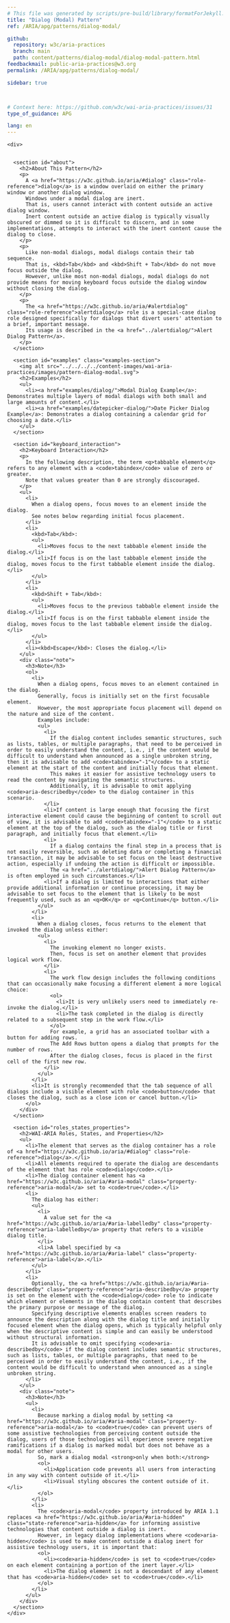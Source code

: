 ```yaml
---
# This file was generated by scripts/pre-build/library/formatForJekyll.js
title: "Dialog (Modal) Pattern"
ref: /ARIA/apg/patterns/dialog-modal/

github:
  repository: w3c/aria-practices
  branch: main
  path: content/patterns/dialog-modal/dialog-modal-pattern.html
feedbackmail: public-aria-practices@w3.org
permalink: /ARIA/apg/patterns/dialog-modal/

sidebar: true



# Context here: https://github.com/w3c/wai-aria-practices/issues/31
type_of_guidance: APG

lang: en
---
```

<meta charset="UTF-8" />
<meta content="width=device-width, initial-scale=1.0" name="viewport" />
<title>Dialog (Modal) Pattern</title>

<script src="../../../../content-assets/wai-aria-practices/shared/js/highlight.pack.js"></script>
<script src="../../../../content-assets/wai-aria-practices/shared/js/app.js"></script>
<script
  data-skipto="colorTheme:aria; displayOption:popup; containerElement:div"
  src="../../../../content-assets/wai-aria-practices/shared/js/skipto.js"
></script>


<link 
  rel="stylesheet"
  href="{{ '/content-assets/wai-aria-practices/styles.css' | relative_url }}"
>
<!-- Code highlighting styles -->
<link 
  rel="stylesheet"
  href="{{ '/content-assets/wai-aria-practices/shared/css/github.css' | relative_url }}"
>

<script>
const addBodyClass = undefined;
const enableSidebar = true;
if (addBodyClass) document.body.classList.add(addBodyClass);
if (enableSidebar) document.body.classList.add('has-sidebar');
</script>
    

<script>
    const parentPage = window.location.pathname.match(
      /\/(patterns|practices|about)\//
    )?.[1];
    if (parentPage) {
      const parentHref = 'a[href*="' + parentPage + '"]';
      document.querySelector(parentHref).classList.add('active');
    }
  </script>
<div>

    <div>
      

      <section id="about">
        <h2>About This Pattern</h2>
        <p>
          A <a href="https://w3c.github.io/aria/#dialog" class="role-reference">dialog</a> is a window overlaid on either the primary window or another dialog window.
          Windows under a modal dialog are inert.
          That is, users cannot interact with content outside an active dialog window.
          Inert content outside an active dialog is typically visually obscured or dimmed so it is difficult to discern, and in some implementations, attempts to interact with the inert content cause the dialog to close.
        </p>
        <p>
          Like non-modal dialogs, modal dialogs contain their tab sequence.
          That is, <kbd>Tab</kbd> and <kbd>Shift + Tab</kbd> do not move focus outside the dialog.
          However, unlike most non-modal dialogs, modal dialogs do not provide means for moving keyboard focus outside the dialog window without closing the dialog.
        </p>
        <p>
          The <a href="https://w3c.github.io/aria/#alertdialog" class="role-reference">alertdialog</a> role is a special-case dialog role designed specifically for dialogs that divert users' attention to a brief, important message.
          Its usage is described in the <a href="../alertdialog/">Alert Dialog Pattern</a>.
        </p>
      </section>

      <section id="examples" class="examples-section">
        <img alt src="../../../../content-images/wai-aria-practices/images/pattern-dialog-modal.svg">
        <h2>Examples</h2>
        <ul>
          <li><a href="examples/dialog/">Modal Dialog Example</a>: Demonstrates multiple layers of modal dialogs with both small and large amounts of content.</li>
          <li><a href="examples/datepicker-dialog/">Date Picker Dialog Example</a>: Demonstrates a dialog containing a calendar grid for choosing a date.</li>
        </ul>
      </section>

      <section id="keyboard_interaction">
        <h2>Keyboard Interaction</h2>
        <p>
          In the following description, the term <q>tabbable element</q> refers to any element with a <code>tabindex</code> value of zero or greater.
          Note that values greater than 0 are strongly discouraged.
        </p>
        <ul>
          <li>
            When a dialog opens, focus moves to an element inside the dialog.
            See notes below regarding initial focus placement.
          </li>
          <li>
            <kbd>Tab</kbd>:
            <ul>
              <li>Moves focus to the next tabbable element inside the dialog.</li>
              <li>If focus is on the last tabbable element inside the dialog, moves focus to the first tabbable element inside the dialog.</li>
            </ul>
          </li>
          <li>
            <kbd>Shift + Tab</kbd>:
            <ul>
              <li>Moves focus to the previous tabbable element inside the dialog.</li>
              <li>If focus is on the first tabbable element inside the dialog, moves focus to the last tabbable element inside the dialog.</li>
            </ul>
          </li>
          <li><kbd>Escape</kbd>: Closes the dialog.</li>
        </ul>
        <div class="note">
          <h3>Note</h3>
          <ol>
            <li>
              When a dialog opens, focus moves to an element contained in the dialog.
              Generally, focus is initially set on the first focusable element.
              However, the most appropriate focus placement will depend on the nature and size of the content.
              Examples include:
              <ul>
                <li>
                  If the dialog content includes semantic structures, such as lists, tables, or multiple paragraphs, that need to be perceived in order to easily understand the content, i.e., if the content would be difficult to understand when announced as a single unbroken string, then it is advisable to add <code>tabindex="-1"</code> to a static element at the start of the content and initially focus that element.
                  This makes it easier for assistive technology users to read the content by navigating the semantic structures.
                  Additionally, it is advisable to omit applying <code>aria-describedby</code> to the dialog container in this scenario.
                </li>
                <li>If content is large enough that focusing the first interactive element could cause the beginning of content to scroll out of view, it is advisable to add <code>tabindex="-1"</code> to a static element at the top of the dialog, such as the dialog title or first paragraph, and initially focus that element.</li>
                <li>
                  If a dialog contains the final step in a process that is not easily reversible, such as deleting data or completing a financial transaction, it may be advisable to set focus on the least destructive action, especially if undoing the action is difficult or impossible.
                  The <a href="../alertdialog/">Alert Dialog Pattern</a> is often employed in such circumstances.</li>
                <li>If a dialog is limited to interactions that either provide additional information or continue processing, it may be advisable to set focus to the element that is likely to be most frequently used, such as an <q>OK</q> or <q>Continue</q> button.</li>
              </ul>
            </li>
            <li>
              When a dialog closes, focus returns to the element that invoked the dialog unless either:
              <ul>
                <li>
                  The invoking element no longer exists.
                  Then, focus is set on another element that provides logical work flow.
                </li>
                <li>
                  The work flow design includes the following conditions that can occasionally make focusing a different element a more logical choice:
                  <ol>
                    <li>It is very unlikely users need to immediately re-invoke the dialog.</li>
                    <li>The task completed in the dialog is directly related to a subsequent step in the work flow.</li>
                  </ol>
                  For example, a grid has an associated toolbar with a button for adding rows.
                  The Add Rows button opens a dialog that prompts for the number of rows.
                  After the dialog closes, focus is placed in the first cell of the first new row.
                </li>
              </ul>
            </li>
            <li>It is strongly recommended that the tab sequence of all dialogs include a visible element with role <code>button</code> that closes the dialog, such as a close icon or cancel button.</li>
          </ol>
        </div>
      </section>

      <section id="roles_states_properties">
        <h2>WAI-ARIA Roles, States, and Properties</h2>
        <ul>
          <li>The element that serves as the dialog container has a role of <a href="https://w3c.github.io/aria/#dialog" class="role-reference">dialog</a>.</li>
          <li>All elements required to operate the dialog are descendants of the element that has role <code>dialog</code>.</li>
          <li>The dialog container element has <a href="https://w3c.github.io/aria/#aria-modal" class="property-reference">aria-modal</a> set to <code>true</code>.</li>
          <li>
            The dialog has either:
            <ul>
              <li>
                A value set for the <a href="https://w3c.github.io/aria/#aria-labelledby" class="property-reference">aria-labelledby</a> property that refers to a visible dialog title.
              </li>
              <li>A label specified by <a href="https://w3c.github.io/aria/#aria-label" class="property-reference">aria-label</a>.</li>
            </ul>
          </li>
          <li>
            Optionally, the <a href="https://w3c.github.io/aria/#aria-describedby" class="property-reference">aria-describedby</a> property is set on the element with the <code>dialog</code> role to indicate which element or elements in the dialog contain content that describes the primary purpose or message of the dialog.
            Specifying descriptive elements enables screen readers to announce the description along with the dialog title and initially focused element when the dialog opens, which is typically helpful only when the descriptive content is simple and can easily be understood without structural information.
            It is advisable to omit specifying <code>aria-describedby</code> if the dialog content includes semantic structures, such as lists, tables, or multiple paragraphs, that need to be perceived in order to easily understand the content, i.e., if the content would be difficult to understand when announced as a single unbroken string.
          </li>
        </ul>
        <div class="note">
          <h3>Note</h3>
          <ul>
            <li>
              Because marking a dialog modal by setting <a href="https://w3c.github.io/aria/#aria-modal" class="property-reference">aria-modal</a> to <code>true</code> can prevent users of some assistive technologies from perceiving content outside the dialog, users of those technologies will experience severe negative ramifications if a dialog is marked modal but does not behave as a modal for other users.
              So, mark a dialog modal <strong>only when both:</strong>
              <ol>
                <li>Application code prevents all users from interacting in any way with content outside of it.</li>
                <li>Visual styling obscures the content outside of it.</li>
              </ol>
            </li>
            <li>
              The <code>aria-modal</code> property introduced by ARIA 1.1 replaces <a href="https://w3c.github.io/aria/#aria-hidden" class="state-reference">aria-hidden</a> for informing assistive technologies that content outside a dialog is inert.
              However, in legacy dialog implementations where <code>aria-hidden</code> is used to make content outside a dialog inert for assistive technology users, it is important that:
              <ol>
                <li><code>aria-hidden</code> is set to <code>true</code> on each element containing a portion of the inert layer.</li>
                <li>The dialog element is not a descendant of any element that has <code>aria-hidden</code> set to <code>true</code>.</li>
              </ol>
            </li>
          </ul>
        </div>
      </section>
    </div>
  
</div>
<script 
  src="{{ '/content-assets/wai-aria-practices/shared/js/skipto.js' | relative_url }}"
></script>
